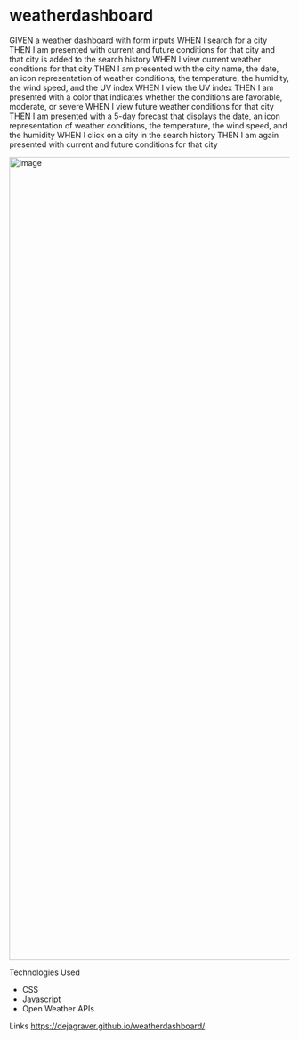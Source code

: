 # weatherdashboard

GIVEN a weather dashboard with form inputs
WHEN I search for a city
THEN I am presented with current and future conditions for that city and that city is added to the search history
WHEN I view current weather conditions for that city
THEN I am presented with the city name, the date, an icon representation of weather conditions, the temperature, the humidity, the wind speed, and the UV index
WHEN I view the UV index
THEN I am presented with a color that indicates whether the conditions are favorable, moderate, or severe
WHEN I view future weather conditions for that city
THEN I am presented with a 5-day forecast that displays the date, an icon representation of weather conditions, the temperature, the wind speed, and the humidity
WHEN I click on a city in the search history
THEN I am again presented with current and future conditions for that city

<img width="1440" alt="image" src="https://user-images.githubusercontent.com/78667882/125889783-20507d0e-6214-4269-bad1-7469d40c65af.png">


Technologies Used
- CSS
- Javascript 
- Open Weather APIs

Links 
https://dejagraver.github.io/weatherdashboard/
